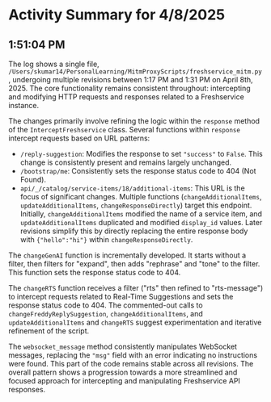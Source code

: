 # Activity Summary for 4/8/2025

## 1:51:04 PM
The log shows a single file, `/Users/skumar14/PersonalLearning/MitmProxyScripts/freshservice_mitm.py`, undergoing multiple revisions between 1:17 PM and 1:31 PM on April 8th, 2025.  The core functionality remains consistent throughout: intercepting and modifying HTTP requests and responses related to a Freshservice instance.

The changes primarily involve refining the logic within the `response` method of the `InterceptFreshservice` class.  Several functions within `response` intercept requests based on URL patterns:

* `/reply-suggestion`: Modifies the response to set `"success"` to `False`. This change is consistently present and remains largely unchanged.
* `/bootstrap/me`:  Consistently sets the response status code to 404 (Not Found).
* `api/_/catalog/service-items/18/additional-items`: This URL is the focus of significant changes.  Multiple functions (`changeAdditionalItems`, `updateAdditionalItems`, `changeResponseDirectly`) target this endpoint. Initially,  `changeAdditionalItems` modified the name of a service item, and `updateAdditionalItems` duplicated and modified `display_id` values. Later revisions simplify this by directly replacing the entire response body with  `{"hello":"hi"}`  within `changeResponseDirectly`.


The `changeGenAI` function is incrementally developed. It starts without a filter, then filters for "expand", then adds "rephrase" and "tone" to the filter. This function sets the response status code to 404.

The `changeRTS` function receives a filter ("rts" then refined to "rts-message") to intercept requests related to Real-Time Suggestions and sets the response status code to 404.  The commented-out calls to `changeFreddyReplySuggestion`, `changeAdditionalItems`, and `updateAdditionalItems` and `changeRTS` suggest experimentation and iterative refinement of the script.

The `websocket_message` method consistently manipulates WebSocket messages, replacing the `"msg"` field with an error indicating no instructions were found.  This part of the code remains stable across all revisions.  The overall pattern shows a progression towards a more streamlined and focused approach for intercepting and manipulating Freshservice API responses.
